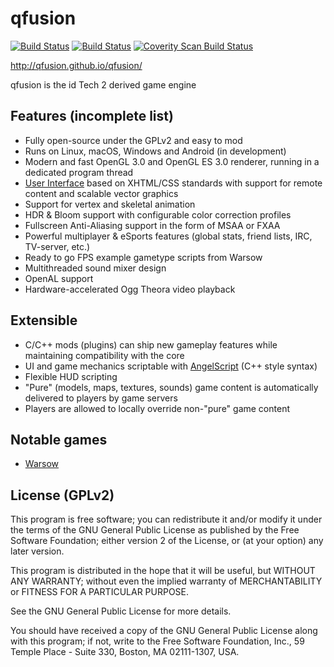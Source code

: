 # qfusion

[![Build Status][travis-badge]][travis-url]
[![Build Status][appveyor-badge]][appveyor-url]
[![Coverity Scan Build Status][coverity-badge]][coverity-url]

http://qfusion.github.io/qfusion/

qfusion is the id Tech 2 derived game engine

## Features (incomplete list)

- Fully open-source under the GPLv2 and easy to mod
- Runs on Linux, macOS, Windows and Android (in development)
- Modern and fast OpenGL 3.0 and OpenGL ES 3.0 renderer, running in a dedicated program thread
- <a href="https://github.com/Qfusion/qfusion/wiki">User Interface</a> based on XHTML/CSS standards with support for remote content and scalable vector graphics
- Support for vertex and skeletal animation
- HDR & Bloom support with configurable color correction profiles
- Fullscreen Anti-Aliasing support in the form of MSAA or FXAA
- Powerful multiplayer & eSports features (global stats, friend lists, IRC, TV-server, etc.)
- Ready to go FPS example gametype scripts from Warsow
- Multithreaded sound mixer design
- OpenAL support
- Hardware-accelerated Ogg Theora video playback

## Extensible

- C/C++ mods (plugins) can ship new gameplay features while maintaining compatibility with the core
- UI and game mechanics scriptable with <a href="http://www.angelcode.com/angelscript/">AngelScript</a> (C++ style syntax)
- Flexible HUD scripting
- "Pure" (models, maps, textures, sounds) game content is automatically delivered to players by game servers
- Players are allowed to locally override non-"pure" game content

## Notable games
- <a href="https://www.warsow.net/">Warsow</a>

## License (GPLv2)

This program is free software; you can redistribute it and/or
modify it under the terms of the GNU General Public License
as published by the Free Software Foundation; either version 2
of the License, or (at your option) any later version.

This program is distributed in the hope that it will be useful,
but WITHOUT ANY WARRANTY; without even the implied warranty of
MERCHANTABILITY or FITNESS FOR A PARTICULAR PURPOSE.

See the GNU General Public License for more details.

You should have received a copy of the GNU General Public License
along with this program; if not, write to the Free Software
Foundation, Inc., 59 Temple Place - Suite 330, Boston, MA  02111-1307, USA.


[travis-badge]: https://travis-ci.org/Qfusion/qfusion.svg?branch=master
[travis-url]: https://travis-ci.org/Qfusion/qfusion
[appveyor-badge]: https://ci.appveyor.com/api/projects/status/ijn380lud31mepv6?svg=true
[appveyor-url]: https://ci.appveyor.com/project/viciious/qfusion
[coverity-badge]: https://scan.coverity.com/projects/qfusion/badge.svg
[coverity-url]: https://scan.coverity.com/projects/qfusion

